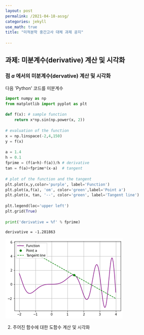 ```yaml
---
layout: post
permalink: /2021-04-18-assg/
categories: jekyll
use_math: true
title: "미적분학 중간고사 대체 과제 공지"

---
```

<link rel="stylesheet" type="text/css" media="all" href="/css/retro.css" />


## 과제: 미분계수(derivative) 계산 및 시각화

### 점 $a$ 에서의 미분계수(dervative) 계산 및 시각화  
다음 'Python' 코드를 미분계수


```python
import numpy as np
from matplotlib import pyplot as plt

def f(x): # sample function
    return x*np.sin(np.power(x, 2))

# evaluation of the function
x = np.linspace(-2,4,150)
y = f(x)

a = 1.4
h = 0.1
fprime = (f(a+h)-f(a))/h # derivative
tan = f(a)+fprime*(x-a)  # tangent

# plot of the function and the tangent
plt.plot(x,y,color='purple', label='Function')
plt.plot(a,f(a), 'om', color='green',label='Point a')
plt.plot(x, tan, '--', color='green', label='Tangent line')

plt.legend(loc='upper left')
plt.grid(True)

print('derivative = %f' % fprime)
```

    derivative = -1.281863

<img src="/img/output_0_1.png">

2. 주어진 함수에 대한 도함수 계산 및 시각화
